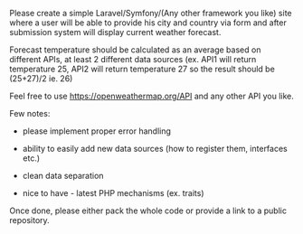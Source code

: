 Please create a simple Laravel/Symfony/(Any other framework you like) site where a user will be able to provide his city and country via form and after submission system will display current weather forecast.

Forecast temperature should be calculated as an average based on different APIs, at least 2 different data sources (ex. API1 will return temperature 25, API2 will return temperature 27 so the result should be (25+27)/2 ie. 26)

Feel free to use https://openweathermap.org/API and any other API you like.

Few notes:

- please implement proper error handling

- ability to easily add new data sources (how to register them, interfaces etc.)

- clean data separation

- nice to have - latest PHP mechanisms (ex. traits)

Once done, please either pack the whole code or provide a link to a public repository.
